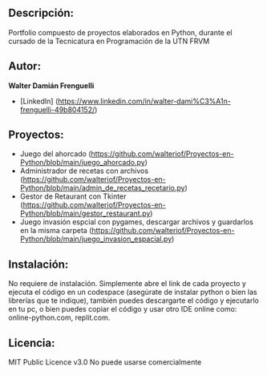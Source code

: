 ## Descripción: 
Portfolio compuesto de proyectos elaborados en Python, durante el cursado de la Tecnicatura en Programación de la UTN FRVM 

## Autor:
**Walter Damián Frenguelli**
* [LinkedIn] (https://www.linkedin.com/in/walter-dami%C3%A1n-frenguelli-49b804152/)

## Proyectos:
- Juego del ahorcado (https://github.com/walteriof/Proyectos-en-Python/blob/main/juego_ahorcado.py) 
- Administrador de recetas con archivos (https://github.com/walteriof/Proyectos-en-Python/blob/main/admin_de_recetas_recetario.py)
- Gestor de Retaurant con Tkinter (https://github.com/walteriof/Proyectos-en-Python/blob/main/gestor_restaurant.py)
- Juego invasión espcial con pygames, descargar archivos y guardarlos en la misma carpeta (https://github.com/walteriof/Proyectos-en-Python/blob/main/juego_invasion_espacial.py)

## Instalación: 
No requiere de instalación. Simplemente abre el link de cada proyecto y ejecuta el código en un codespace (asegúrate de instalar python o bien las librerías que te indique), también puedes descargarte el código y ejecutarlo en tu pc, o bien puedes copiar el código y usar otro IDE online como: online-python.com, replit.com.

## Licencia:
MIT Public Licence v3.0
No puede usarse comercialmente
